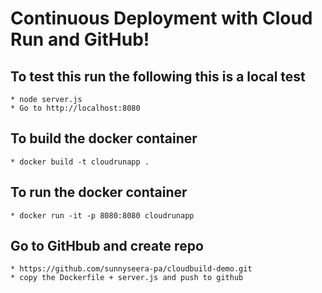 # Continuous Deployment with Cloud Run and GitHub!

## To test this run the following this is a local test 
    * node server.js
    * Go to http://localhost:8080

## To build the docker container 
    * docker build -t cloudrunapp . 

## To run the docker container 
    * docker run -it -p 8080:8080 cloudrunapp

## Go to GitHbub and create repo
    * https://github.com/sunnyseera-pa/cloudbuild-demo.git
    * copy the Dockerfile + server.js and push to github

